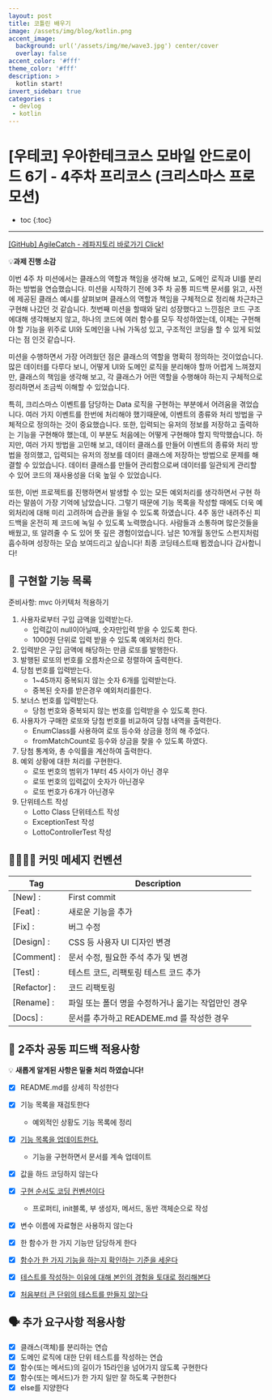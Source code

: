 ```yaml
---
layout: post
title: 코틀린 배우기
image: /assets/img/blog/kotlin.png
accent_image: 
  background: url('/assets/img/me/wave3.jpg') center/cover
  overlay: false
accent_color: '#fff'
theme_color: '#fff'
description: >
  kotlin start!
invert_sidebar: true
categories :
 - devlog	
 - kotlin
---
```


# [우테코] 우아한테크코스 모바일 안드로이드 6기 - 4주차 프리코스 (크리스마스 프로모션)

* toc
{:toc}
---

[[GitHub] AgileCatch - 레파지토리 바로가기 Click!](https://github.com/AgileCatch/kotlin-lotto-6/tree/AgileCatch)

💡**과제 진행 소감**

이번 4주 차 미션에서는 클래스의 역할과 책임을 생각해 보고, 도메인 로직과 UI를 분리하는 방법을 연습했습니다.
미션을 시작하기 전에 3주 차 공통 피드백 문서를 읽고, 사전에 제공된 클래스 예시를 살펴보며 클래스의 역할과 책임을 구체적으로 정리해 차근차근 구현해 나갔던 것 같습니다.
첫번째 미션을 할때와 달리 성장했다고 느낀점은 코드 구조에대해 생각해보지 않고, 하나의 코드에 여러 함수를 모두 작성하였는데, 이제는 구현해야 할 기능을 위주로 UI와 도메인을 나눠 가독성 있고, 구조적인 코딩을 할 수 있게 되었다는 점 인것 같습니다.

미션을 수행하면서 가장 어려웠던 점은 클래스의 역할을 명확히 정의하는 것이었습니다.
많은 데이터를 다루다 보니, 어떻게 UI와 도메인 로직을 분리해야 할까 어렵게 느껴졌지만, 클래스의 책임을 생각해 보고, 각 클래스가 어떤 역할을 수행해야 하는지 구체적으로 정리하면서 조금씩 이해할 수 있었습니다.

특히, 크리스마스 이벤트를 담당하는 Data 로직을 구현하는 부분에서 어려움을 겪었습니다.
 여러 가지 이벤트를 한번에 처리해야 했기때문에, 이벤트의 종류와 처리 방법을 구체적으로 정의하는 것이 중요했습니다. 
또한, 입력되는 유저의 정보를 저장하고 출력하는 기능을 구현해야 했는데, 이 부분도 처음에는 어떻게 구현해야 할지 막막했습니다.
하지만, 여러 가지 방법을 고민해 보고, 데이터 클래스를 만들어 이벤트의 종류와 처리 방법을 정의했고, 입력되는 유저의 정보를 데이터 클래스에 저장하는 방법으로 문제를 해결할 수 있었습니다.  데이터 클래스를 만들어 관리함으로써 데이터를 일관되게 관리할 수 있어 코드의 재사용성을 더욱 높일 수 있었습니다.

또한, 이번 프로젝트를 진행하면서 발생할 수 있는 모든 예외처리를 생각하면서 구현 하라는 말씀이 가장 기억에 남았습니다. 
그렇기 때문에 기능 목록을 작성할 때에도 더욱 예외처리에 대해 미리 고려하며 습관을 들일 수 있도록 하였습니다.
4주 동안 내려주신 피드백을 온전히 제 코드에 녹일 수 있도록 노력했습니다. 사람들과 소통하며 많은것들을 배웠고, 또 알려줄 수 도 있어 뜻 깊은 경험이었습니다.
남은 10개월 동안도 스펀지처럼 흡수하며 성장하는 모습 보여드리고 싶습니다! 최종 코딩테스트때 뵙겠습니다 갑사합니다! 



## 🧾 **구현할 기능 목록**

준비사항: mvc 아키텍처 적용하기

1. 사용자로부터 구입 금액을 입력받는다.
    - 입력값이 null이아닐때, 숫자만입력 받을 수 있도록 한다.
    - 1000원 단위로 입력 받을 수 있도록 예외처리 한다.
2. 입력받은 구입 금액에 해당하는 만큼 로또를 발행한다.
3. 발행된 로또의 번호를 오름차순으로 정렬하여 출력한다.
4. 당첨 번호를 입력받는다.
    - 1~45까지 중복되지 않는 숫자 6개를 입력받는다.
    - 중복된 숫자를 받은경우 예외처리를한다.
5. 보너스 번호를 입력받는다.
    - 당첨 번호와 중복되지 않는 번호를 입력받을 수 있도록 한다.
6. 사용자가 구매한 로또와 당첨 번호를 비교하여 당첨 내역을 출력한다.
    - EnumClass를 사용하여 로또 등수와 상금을 정의 해 주었다.
    - fromMatchCount로 등수와 상금을 찾을 수 있도록 하였다.
7. 당첨 통계와, 총 수익률을 계산하여 출력한다.
8. 예외 상황에 대한 처리를 구현한다.
    - 로또 번호의 범위가 1부터 45 사이가 아닌 경우
    - 로또 번호의 입력값이 숫자가 아닌경우
    - 로또 번호가 6개가 아닌경우
9. 단위테스트 작성
    - Lotto Class 단위테스트 작성
    - ExceptionTest 작성
    - LottoControllerTest 작성



## 🫱🏻‍🫲🏼 **커밋 메세지 컨벤션**

| Tag          | Description                   |
|--------------|-------------------------------|
| [New] :      | First commit                  |
| [Feat] :     | 새로운 기능을 추가                    |
| [Fix] :      | 버그 수정                         |
| [Design] :   | CSS 등 사용자 UI 디자인 변경           |
| [Comment] :  | 문서 수정, 필요한 주석 추가 및 변경         |
| [Test] :     | 테스트 코드, 리팩토링 테스트 코드 추가        |
| [Refactor] : | 코드 리팩토링                       |
| [Rename] :   | 파일 또는 폴더 명을 수정하거나 옮기는 작업만인 경우 |
| [Docs] :   	 | 문서를 추가하고 READEME.md 를 작성한 경우  |



## 📢 **2주차 공동 피드백 적용사항**

💡 **새롭게 알게된 사항은 밑줄 처리 하였습니다!**

- [x] README.md를 상세히 작성한다
- [x] 기능 목록을 재검토한다
    - 예외적인 상황도 기능 목록에 정리
- [x] <u>기능 목록을 업데이트한다.</u>
    - 기능을 구현하면서 문서를 계속 업데이트
- [x] 값을 하드 코딩하지 않는다
- [x] <u>구현 순서도 코딩 컨벤션이다</u>
    - 프로퍼티, init블록, 부 생성자, 메서드, 동반 객체순으로 작성
- [x] 변수 이름에 자료형은 사용하지 않는다
- [x] 한 함수가 한 가지 기능만 담당하게 한다
- [x] <u>함수가 한 가지 기능을 하는지 확인하는 기준을 세운다</u>
- [x] <u>테스트를 작성하는 이유에 대해 본인의 경험을 토대로 정리해본다</u>
- [x] <u>처음부터 큰 단위의 테스트를 만들지 않는다</u>



## 🗣️ **추가 요구사항 적용사항**

- [x] 클래스(객체)를 분리하는 연습
- [x] 도메인 로직에 대한 단위 테스트를 작성하는 연습
- [x] 함수(또는 메서드)의 길이가 15라인을 넘어가지 않도록 구현한다
- [x] 함수(또는 메서드)가 한 가지 일만 잘 하도록 구현한다
- [x] else를 지양한다
